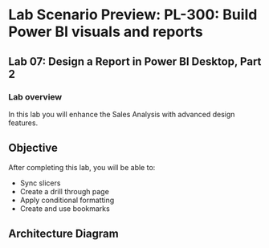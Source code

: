 # Lab Scenario Preview: PL-300: Build Power BI visuals and reports

## Lab 07: Design a Report in Power BI Desktop, Part 2

### Lab overview

In this lab you will enhance the Sales Analysis with advanced design features.

## Objective
  
After completing this lab, you will be able to:

- Sync slicers
- Create a drill through page
- Apply conditional formatting
- Create and use bookmarks

## Architecture Diagram
